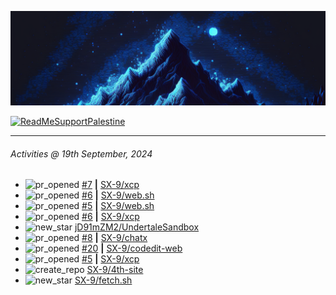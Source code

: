 ![](banner.png)

[![ReadMeSupportPalestine](https://github.com/Safouene1/support-palestine-banner/blob/master/banner-support.svg)](https://github.com/Safouene1/support-palestine-banner)

---

<!--RECENT_ACTIVITY:last_update-->
###### Activities @ 19th September, 2024
<!--RECENT_ACTIVITY:last_update_end-->

<!--RECENT_ACTIVITY:start-->
- ![pr_opened](https://cdn.jsdelivr.net/gh/Readme-Workflows/Readme-Icons@main/icons/octicons/PullRequestOpened.svg) [#7](https://github.com/SX-9/xcp/pull/7) **|** [SX-9/xcp](https://github.com/SX-9/xcp)<br>
- ![pr_opened](https://cdn.jsdelivr.net/gh/Readme-Workflows/Readme-Icons@main/icons/octicons/PullRequestOpened.svg) [#6](https://github.com/SX-9/web.sh/pull/6) **|** [SX-9/web.sh](https://github.com/SX-9/web.sh)<br>
- ![pr_opened](https://cdn.jsdelivr.net/gh/Readme-Workflows/Readme-Icons@main/icons/octicons/PullRequestOpened.svg) [#5](https://github.com/SX-9/web.sh/pull/5) **|** [SX-9/web.sh](https://github.com/SX-9/web.sh)<br>
- ![pr_opened](https://cdn.jsdelivr.net/gh/Readme-Workflows/Readme-Icons@main/icons/octicons/PullRequestOpened.svg) [#6](https://github.com/SX-9/xcp/pull/6) **|** [SX-9/xcp](https://github.com/SX-9/xcp)<br>
- ![new_star](https://cdn.jsdelivr.net/gh/Readme-Workflows/Readme-Icons@main/icons/octicons/StarredRepositoryYellow.svg) [jD91mZM2/UndertaleSandbox](https://github.com/jD91mZM2/UndertaleSandbox)<br>
- ![pr_opened](https://cdn.jsdelivr.net/gh/Readme-Workflows/Readme-Icons@main/icons/octicons/PullRequestOpened.svg) [#8](https://github.com/SX-9/chatx/pull/8) **|** [SX-9/chatx](https://github.com/SX-9/chatx)<br>
- ![pr_opened](https://cdn.jsdelivr.net/gh/Readme-Workflows/Readme-Icons@main/icons/octicons/PullRequestOpened.svg) [#20](https://github.com/SX-9/codedit-web/pull/20) **|** [SX-9/codedit-web](https://github.com/SX-9/codedit-web)<br>
- ![pr_opened](https://cdn.jsdelivr.net/gh/Readme-Workflows/Readme-Icons@main/icons/octicons/PullRequestOpened.svg) [#5](https://github.com/SX-9/xcp/pull/5) **|** [SX-9/xcp](https://github.com/SX-9/xcp)<br>
- ![create_repo](https://cdn.jsdelivr.net/gh/Readme-Workflows/Readme-Icons@main/icons/octicons/Repository.svg) [SX-9/4th-site](https://github.com/SX-9/4th-site)<br>
- ![new_star](https://cdn.jsdelivr.net/gh/Readme-Workflows/Readme-Icons@main/icons/octicons/StarredRepositoryYellow.svg) [SX-9/fetch.sh](https://github.com/SX-9/fetch.sh)<br>
<!--RECENT_ACTIVITY:end-->
